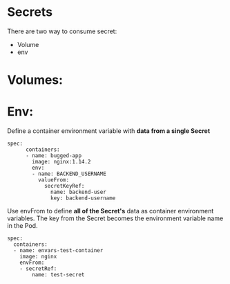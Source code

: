 # Secrets

There are two way to consume secret:

- Volume
- env



# Volumes:






# Env:

Define a container environment variable with **data from a single Secret** 

```
spec:
      containers:
      - name: bugged-app
        image: nginx:1.14.2
        env:
        - name: BACKEND_USERNAME
          valueFrom:
            secretKeyRef:
              name: backend-user
              key: backend-username
```

Use envFrom to define **all of the Secret's** data as container environment variables. The key from the Secret becomes the environment variable name in the Pod.

```
spec:
  containers:
  - name: envars-test-container
    image: nginx
    envFrom:
    - secretRef:
        name: test-secret
```
